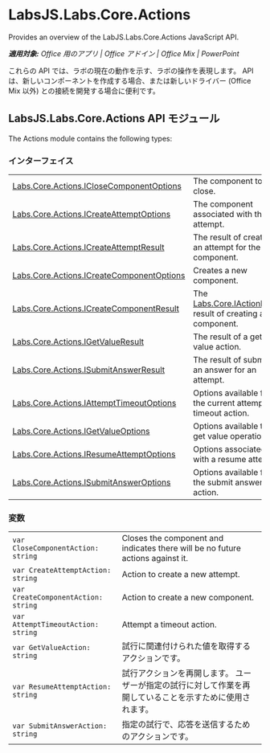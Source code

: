
# LabsJS.Labs.Core.Actions
Provides an overview of the LabJS.Labs.Core.Actions JavaScript API.

 _**適用対象:** Office 用のアプリ | Office アドイン | Office Mix | PowerPoint_

これらの API では、ラボの現在の動作を示す、ラボの操作を表現します。 API は、新しいコンポーネントを作成する場合、または新しいドライバー (Office Mix 以外) との接続を開発する場合に便利です。

## LabsJS.Labs.Core.Actions API モジュール

The Actions module contains the following types:


### インターフェイス


|||
|:-----|:-----|
|[Labs.Core.Actions.ICloseComponentOptions](../../reference/office-mix/labs.core.actions.iclosecomponentoptions.md)|The component to close.|
|[Labs.Core.Actions.ICreateAttemptOptions](../../reference/office-mix/labs.core.actions.icreateattemptoptions.md)|The component associated with the attempt.|
|[Labs.Core.Actions.ICreateAttemptResult](../../reference/office-mix/labs.core.actions.icreateattemptresult.md)|The result of creating an attempt for the given component.|
|[Labs.Core.Actions.ICreateComponentOptions](../../reference/office-mix/labs.core.actions.icreatecomponentoptions.md)|Creates a new component.|
|[Labs.Core.Actions.ICreateComponentResult](../../reference/office-mix/labs.core.actions.icreatecomponentresult.md)|The [Labs.Core.IActionResult](../../reference/office-mix/labs.core.iactionresult.md) result of creating a new component.|
|[Labs.Core.Actions.IGetValueResult](../../reference/office-mix/labs.core.actions.igetvalueresult.md)|The result of a get value action.|
|[Labs.Core.Actions.ISubmitAnswerResult](../../reference/office-mix/labs.core.actions.isubmitanswerresult.md)|The result of submitting an answer for an attempt.|
|[Labs.Core.Actions.IAttemptTimeoutOptions](../../reference/office-mix/labs.core.actions.iattempttimeoutoptions.md)|Options available for the current attempt’s timeout action.|
|[Labs.Core.Actions.IGetValueOptions](../../reference/office-mix/labs.core.actions.igetvalueoptions.md)|Options available to the get value operation.|
|[Labs.Core.Actions.IResumeAttemptOptions](../../reference/office-mix/labs.core.actions.iresumeattemptoptions.md)|Options associated with a resume attempt.|
|[Labs.Core.Actions.ISubmitAnswerOptions](../../reference/office-mix/labs.core.actions.isubmitansweroptions.md)|Options available for the submit answer action.|

### 変数


|||
|:-----|:-----|
| `var CloseComponentAction: string`|Closes the component and indicates there will be no future actions against it.|
| `var CreateAttemptAction: string`|Action to create a new attempt.|
| `var CreateComponentAction: string`|Action to create a new component.|
| `var AttemptTimeoutAction: string`|Attempt a timeout action.|
| `var GetValueAction: string`|試行に関連付けられた値を取得するアクションです。|
| `var ResumeAttemptAction: string`|試行アクションを再開します。 ユーザーが指定の試行に対して作業を再開していることを示すために使用されます。|
| `var SubmitAnswerAction: string`|指定の試行で、応答を送信するためのアクションです。|
